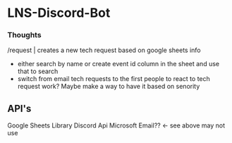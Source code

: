# LNS-Discord-Bot

### Thoughts

/request | creates a new tech request based on google sheets info 
- either search by name or create event id column in the sheet and use that to search
- switch from email tech requests to the first people to react to tech request work? Maybe make a way to have it based on senority



## API's 
Google Sheets Library
Discord Api
Microsoft Email?? <- see above may not use
